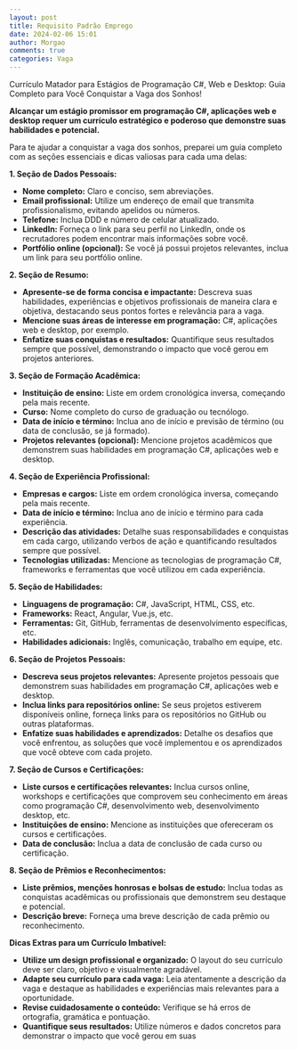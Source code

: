 ```yaml
---
layout: post
title: Requisito Padrão Emprego
date: 2024-02-06 15:01
author: Morgao
comments: true
categories: Vaga
---
```

<!-- wp:paragraph -->
<p>Currículo Matador para Estágios de Programação C#, Web e Desktop: Guia Completo para Você Conquistar a Vaga dos Sonhos!</p>
<!-- /wp:paragraph -->

<!-- wp:paragraph -->
<p><strong>Alcançar um estágio promissor em programação C#, aplicações web e desktop requer um currículo estratégico e poderoso que demonstre suas habilidades e potencial.</strong></p>
<!-- /wp:paragraph -->

<!-- wp:paragraph -->
<p>Para te ajudar a conquistar a vaga dos sonhos, preparei um guia completo com as seções essenciais e dicas valiosas para cada uma delas:</p>
<!-- /wp:paragraph -->

<!-- wp:paragraph -->
<p><strong>1. Seção de Dados Pessoais:</strong></p>
<!-- /wp:paragraph -->

<!-- wp:list -->
<ul><!-- wp:list-item -->
<li><strong>Nome completo:</strong> Claro e conciso, sem abreviações.</li>
<!-- /wp:list-item -->

<!-- wp:list-item -->
<li><strong>Email profissional:</strong> Utilize um endereço de email que transmita profissionalismo, evitando apelidos ou números.</li>
<!-- /wp:list-item -->

<!-- wp:list-item -->
<li><strong>Telefone:</strong> Inclua DDD e número de celular atualizado.</li>
<!-- /wp:list-item -->

<!-- wp:list-item -->
<li><strong>LinkedIn:</strong> Forneça o link para seu perfil no LinkedIn, onde os recrutadores podem encontrar mais informações sobre você.</li>
<!-- /wp:list-item -->

<!-- wp:list-item -->
<li><strong>Portfólio online (opcional):</strong> Se você já possui projetos relevantes, inclua um link para seu portfólio online.</li>
<!-- /wp:list-item --></ul>
<!-- /wp:list -->

<!-- wp:paragraph -->
<p><strong>2. Seção de Resumo:</strong></p>
<!-- /wp:paragraph -->

<!-- wp:list -->
<ul><!-- wp:list-item -->
<li><strong>Apresente-se de forma concisa e impactante:</strong> Descreva suas habilidades, experiências e objetivos profissionais de maneira clara e objetiva, destacando seus pontos fortes e relevância para a vaga.</li>
<!-- /wp:list-item -->

<!-- wp:list-item -->
<li><strong>Mencione suas áreas de interesse em programação:</strong> C#, aplicações web e desktop, por exemplo.</li>
<!-- /wp:list-item -->

<!-- wp:list-item -->
<li><strong>Enfatize suas conquistas e resultados:</strong> Quantifique seus resultados sempre que possível, demonstrando o impacto que você gerou em projetos anteriores.</li>
<!-- /wp:list-item --></ul>
<!-- /wp:list -->

<!-- wp:paragraph -->
<p><strong>3. Seção de Formação Acadêmica:</strong></p>
<!-- /wp:paragraph -->

<!-- wp:list -->
<ul><!-- wp:list-item -->
<li><strong>Instituição de ensino:</strong> Liste em ordem cronológica inversa, começando pela mais recente.</li>
<!-- /wp:list-item -->

<!-- wp:list-item -->
<li><strong>Curso:</strong> Nome completo do curso de graduação ou tecnólogo.</li>
<!-- /wp:list-item -->

<!-- wp:list-item -->
<li><strong>Data de início e término:</strong> Inclua ano de início e previsão de término (ou data de conclusão, se já formado).</li>
<!-- /wp:list-item -->

<!-- wp:list-item -->
<li><strong>Projetos relevantes (opcional):</strong> Mencione projetos acadêmicos que demonstrem suas habilidades em programação C#, aplicações web e desktop.</li>
<!-- /wp:list-item --></ul>
<!-- /wp:list -->

<!-- wp:paragraph -->
<p><strong>4. Seção de Experiência Profissional:</strong></p>
<!-- /wp:paragraph -->

<!-- wp:list -->
<ul><!-- wp:list-item -->
<li><strong>Empresas e cargos:</strong> Liste em ordem cronológica inversa, começando pela mais recente.</li>
<!-- /wp:list-item -->

<!-- wp:list-item -->
<li><strong>Data de início e término:</strong> Inclua ano de início e término para cada experiência.</li>
<!-- /wp:list-item -->

<!-- wp:list-item -->
<li><strong>Descrição das atividades:</strong> Detalhe suas responsabilidades e conquistas em cada cargo, utilizando verbos de ação e quantificando resultados sempre que possível.</li>
<!-- /wp:list-item -->

<!-- wp:list-item -->
<li><strong>Tecnologias utilizadas:</strong> Mencione as tecnologias de programação C#, frameworks e ferramentas que você utilizou em cada experiência.</li>
<!-- /wp:list-item --></ul>
<!-- /wp:list -->

<!-- wp:paragraph -->
<p><strong>5. Seção de Habilidades:</strong></p>
<!-- /wp:paragraph -->

<!-- wp:list -->
<ul><!-- wp:list-item -->
<li><strong>Linguagens de programação:</strong> C#, JavaScript, HTML, CSS, etc.</li>
<!-- /wp:list-item -->

<!-- wp:list-item -->
<li><strong>Frameworks:</strong> React, Angular, Vue.js, etc.</li>
<!-- /wp:list-item -->

<!-- wp:list-item -->
<li><strong>Ferramentas:</strong> Git, GitHub, ferramentas de desenvolvimento específicas, etc.</li>
<!-- /wp:list-item -->

<!-- wp:list-item -->
<li><strong>Habilidades adicionais:</strong> Inglês, comunicação, trabalho em equipe, etc.</li>
<!-- /wp:list-item --></ul>
<!-- /wp:list -->

<!-- wp:paragraph -->
<p><strong>6. Seção de Projetos Pessoais:</strong></p>
<!-- /wp:paragraph -->

<!-- wp:list -->
<ul><!-- wp:list-item -->
<li><strong>Descreva seus projetos relevantes:</strong> Apresente projetos pessoais que demonstrem suas habilidades em programação C#, aplicações web e desktop.</li>
<!-- /wp:list-item -->

<!-- wp:list-item -->
<li><strong>Inclua links para repositórios online:</strong> Se seus projetos estiverem disponíveis online, forneça links para os repositórios no GitHub ou outras plataformas.</li>
<!-- /wp:list-item -->

<!-- wp:list-item -->
<li><strong>Enfatize suas habilidades e aprendizados:</strong> Detalhe os desafios que você enfrentou, as soluções que você implementou e os aprendizados que você obteve com cada projeto.</li>
<!-- /wp:list-item --></ul>
<!-- /wp:list -->

<!-- wp:paragraph -->
<p><strong>7. Seção de Cursos e Certificações:</strong></p>
<!-- /wp:paragraph -->

<!-- wp:list -->
<ul><!-- wp:list-item -->
<li><strong>Liste cursos e certificações relevantes:</strong> Inclua cursos online, workshops e certificações que comprovem seu conhecimento em áreas como programação C#, desenvolvimento web, desenvolvimento desktop, etc.</li>
<!-- /wp:list-item -->

<!-- wp:list-item -->
<li><strong>Instituições de ensino:</strong> Mencione as instituições que ofereceram os cursos e certificações.</li>
<!-- /wp:list-item -->

<!-- wp:list-item -->
<li><strong>Data de conclusão:</strong> Inclua a data de conclusão de cada curso ou certificação.</li>
<!-- /wp:list-item --></ul>
<!-- /wp:list -->

<!-- wp:paragraph -->
<p><strong>8. Seção de Prêmios e Reconhecimentos:</strong></p>
<!-- /wp:paragraph -->

<!-- wp:list -->
<ul><!-- wp:list-item -->
<li><strong>Liste prêmios, menções honrosas e bolsas de estudo:</strong> Inclua todas as conquistas acadêmicas ou profissionais que demonstrem seu destaque e potencial.</li>
<!-- /wp:list-item -->

<!-- wp:list-item -->
<li><strong>Descrição breve:</strong> Forneça uma breve descrição de cada prêmio ou reconhecimento.</li>
<!-- /wp:list-item --></ul>
<!-- /wp:list -->

<!-- wp:paragraph -->
<p><strong>Dicas Extras para um Currículo Imbatível:</strong></p>
<!-- /wp:paragraph -->

<!-- wp:list -->
<ul><!-- wp:list-item -->
<li><strong>Utilize um design profissional e organizado:</strong> O layout do seu currículo deve ser claro, objetivo e visualmente agradável.</li>
<!-- /wp:list-item -->

<!-- wp:list-item -->
<li><strong>Adapte seu currículo para cada vaga:</strong> Leia atentamente a descrição da vaga e destaque as habilidades e experiências mais relevantes para a oportunidade.</li>
<!-- /wp:list-item -->

<!-- wp:list-item -->
<li><strong>Revise cuidadosamente o conteúdo:</strong> Verifique se há erros de ortografia, gramática e pontuação.</li>
<!-- /wp:list-item -->

<!-- wp:list-item -->
<li><strong>Quantifique seus resultados:</strong> Utilize números e dados concretos para demonstrar o impacto que você gerou em suas</li>
<!-- /wp:list-item --></ul>
<!-- /wp:list -->
